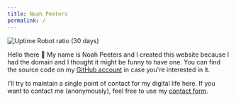 ```yaml
---
title: Noah Peeters
permalink: /
---
```


![Uptime Robot ratio (30 days)](https://img.shields.io/uptimerobot/ratio/m784826742-736882641340bace30e4e44a?label=NoahPeeters.de%20Uptime)

Hello there :wave: My name is Noah Peeters and I created this website because I had the domain and I thought it might be funny to have one. You can find the source code on my [GitHub account](https://github.com/noahPeeters/noahpeeters.de) in case you're interested in it.

I'll try to maintain a single point of contact for my digital life here. If you want to contact me (anonymously), feel free to use my [contact form](/contact).
